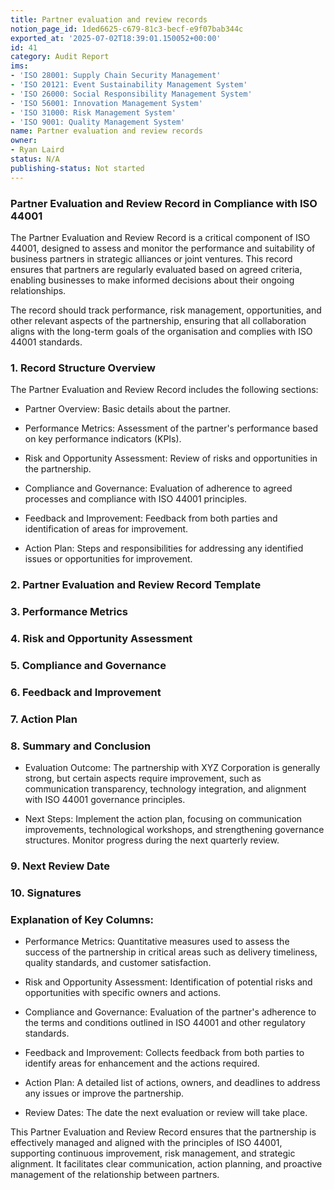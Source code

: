 ```yaml
---
title: Partner evaluation and review records
notion_page_id: 1ded6625-c679-81c3-becf-e9f07bab344c
exported_at: '2025-07-02T18:39:01.150052+00:00'
id: 41
category: Audit Report
ims:
- 'ISO 28001: Supply Chain Security Management'
- 'ISO 20121: Event Sustainability Management System'
- 'ISO 26000: Social Responsibility Management System'
- 'ISO 56001: Innovation Management System'
- 'ISO 31000: Risk Management System'
- 'ISO 9001: Quality Management System'
name: Partner evaluation and review records
owner:
- Ryan Laird
status: N/A
publishing-status: Not started
---
```


### Partner Evaluation and Review Record in Compliance with ISO 44001

The Partner Evaluation and Review Record is a critical component of ISO 44001, designed to assess and monitor the performance and suitability of business partners in strategic alliances or joint ventures. This record ensures that partners are regularly evaluated based on agreed criteria, enabling businesses to make informed decisions about their ongoing relationships.

The record should track performance, risk management, opportunities, and other relevant aspects of the partnership, ensuring that all collaboration aligns with the long-term goals of the organisation and complies with ISO 44001 standards.

<!-- Unsupported block type: divider -->

### 1. Record Structure Overview

The Partner Evaluation and Review Record includes the following sections:

- Partner Overview: Basic details about the partner.

- Performance Metrics: Assessment of the partner's performance based on key performance indicators (KPIs).

- Risk and Opportunity Assessment: Review of risks and opportunities in the partnership.

- Compliance and Governance: Evaluation of adherence to agreed processes and compliance with ISO 44001 principles.

- Feedback and Improvement: Feedback from both parties and identification of areas for improvement.

- Action Plan: Steps and responsibilities for addressing any identified issues or opportunities for improvement.

<!-- Unsupported block type: divider -->

### 2. Partner Evaluation and Review Record Template

<!-- Unsupported block type: divider -->

### 3. Performance Metrics

<!-- Unsupported block type: divider -->

### 4. Risk and Opportunity Assessment

<!-- Unsupported block type: divider -->

### 5. Compliance and Governance

<!-- Unsupported block type: divider -->

### 6. Feedback and Improvement

<!-- Unsupported block type: divider -->

### 7. Action Plan

<!-- Unsupported block type: divider -->

### 8. Summary and Conclusion

- Evaluation Outcome: The partnership with XYZ Corporation is generally strong, but certain aspects require improvement, such as communication transparency, technology integration, and alignment with ISO 44001 governance principles.

- Next Steps: Implement the action plan, focusing on communication improvements, technological workshops, and strengthening governance structures. Monitor progress during the next quarterly review.

<!-- Unsupported block type: divider -->

### 9. Next Review Date

<!-- Unsupported block type: divider -->

### 10. Signatures

<!-- Unsupported block type: divider -->

### Explanation of Key Columns:

- Performance Metrics: Quantitative measures used to assess the success of the partnership in critical areas such as delivery timeliness, quality standards, and customer satisfaction.

- Risk and Opportunity Assessment: Identification of potential risks and opportunities with specific owners and actions.

- Compliance and Governance: Evaluation of the partner's adherence to the terms and conditions outlined in ISO 44001 and other regulatory standards.

- Feedback and Improvement: Collects feedback from both parties to identify areas for enhancement and the actions required.

- Action Plan: A detailed list of actions, owners, and deadlines to address any issues or improve the partnership.

- Review Dates: The date the next evaluation or review will take place.

<!-- Unsupported block type: divider -->

This Partner Evaluation and Review Record ensures that the partnership is effectively managed and aligned with the principles of ISO 44001, supporting continuous improvement, risk management, and strategic alignment. It facilitates clear communication, action planning, and proactive management of the relationship between partners.